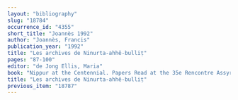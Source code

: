 ```yaml
---
layout: "bibliography"
slug: "18784"
occurrence_id: "4355"
short_title: "Joannès 1992"
author: "Joannès, Francis"
publication_year: "1992"
title: "Les archives de Ninurta-ahhê-bulliṭ"
pages: "87-100"
editor: "de Jong Ellis, Maria"
book: "Nippur at the Centennial. Papers Read at the 35e Rencontre Assyriologique Internationale, Philadelphia, 1988, Occasional Publications of the Samuel Noah Kramer Fund 14, OPSNKF 14, RAI 35 (Philadelphia)"
title: "Les archives de Ninurta-ahhê-bulliṭ"
previous_item: "18787"
---
```


